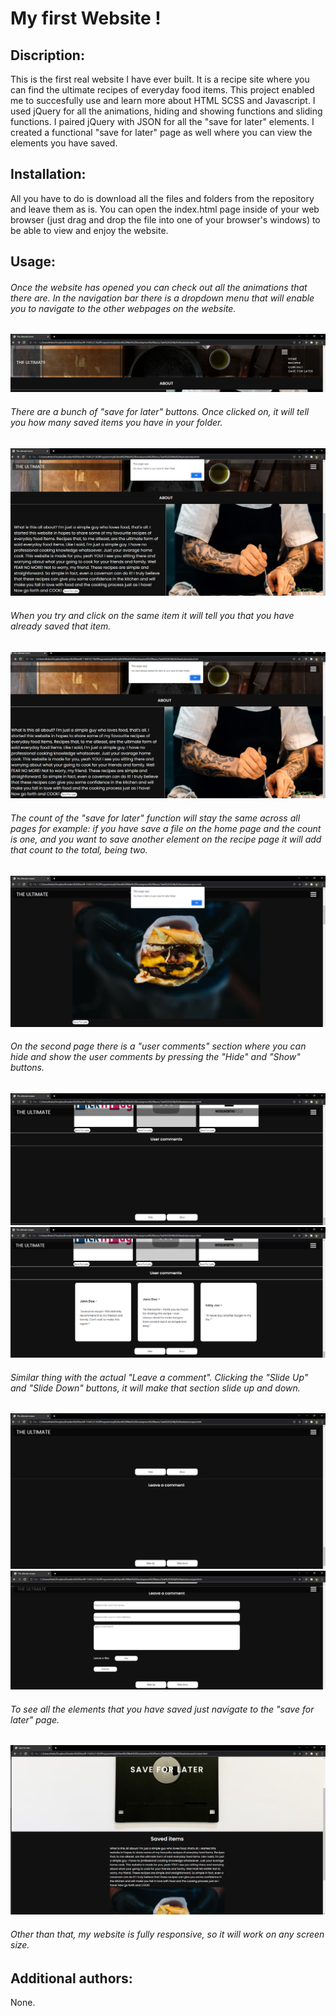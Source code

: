 # My first Website !

## Discription:
This is the first real website I have ever built. It is a recipe site where you can find the ultimate recipes of everyday food items.
This project enabled me to succesfully use and learn more about HTML SCSS and Javascript. I used jQuery for all the animations, hiding and showing functions and sliding functions. I paired jQuery with JSON for all the "save for later" elements. I created a functional "save for later" page as well where you can view the elements you have saved.

## Installation:
All you have to do is download all the files and folders from the repository and leave them as is. You can open the index.html page inside of your web browser (just drag and drop the file into one of your browser's windows) to be able to view and enjoy the website.

## Usage: 
###### Once the website has opened you can check out all the animations that there are. In the navigation bar there is a dropdown menu that will enable you to navigate to the other webpages on the website.
![Drop down menu](/README_screenshots/dropDownMenu.png)
###### There are a bunch of "save for later" buttons. Once clicked on, it will tell you how many saved items you have in your folder.
![Save for Later function](/README_screenshots/saveForLaterClick1.png)
###### When you try and click on the same item it will tell you that you have already saved that item.
![Save same item function](/README_screenshots/saveForLaterSameEl.png)
###### The count of the "save for later" function will stay the same across all pages for example: if you have save a file on the home page and the count is one, and you want to save another element on the recipe page it will add that count to the total, being two.
![Save for Later function 2](/README_screenshots/saveForLaterClick2.png)
###### On the second page there is a "user comments" section where you can hide and show the user comments by pressing the "Hide" and "Show" buttons.
![Hide button function](/README_screenshots/hide.png)
![Show button function](/README_screenshots/show.png)
###### Similar thing with the actual "Leave a comment". Clicking the "Slide Up" and "Slide Down" buttons, it will make that section slide up and down.
![Slide up button function](/README_screenshots/slideUp.png)
![Slide down button function](/README_screenshots/slideDown.png)
###### To see all the elements that you have saved just navigate to the "save for later" page.
![Save for later page display](/README_screenshots/saveForLaterDisplay.png)
###### Other than that, my website is fully responsive, so it will work on any screen size.

## Additional authors:
None.
